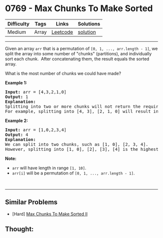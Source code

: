 # 0769 - Max Chunks To Make Sorted

Difficulty  | Tags | Links | Solutions
----------- | ---- | ----- | -----
Medium | Array | [Leetcode](https://leetcode.com/problems/max-chunks-to-make-sorted) | [solution](https://leetcode.com/problems/max-chunks-to-make-sorted/solution/)


-----------

<p>Given an array <code>arr</code> that is a permutation of <code>[0, 1, ..., arr.length - 1]</code>, we split the array into some number of &quot;chunks&quot; (partitions), and individually sort each chunk.&nbsp; After concatenating them,&nbsp;the result equals the sorted array.</p>

<p>What is the most number of chunks we could have made?</p>

<p><strong>Example 1:</strong></p>

<pre>
<strong>Input:</strong> arr = [4,3,2,1,0]
<strong>Output:</strong> 1
<strong>Explanation:</strong>
Splitting into two or more chunks will not return the required result.
For example, splitting into [4, 3], [2, 1, 0] will result in [3, 4, 0, 1, 2], which isn&#39;t sorted.
</pre>

<p><strong>Example 2:</strong></p>

<pre>
<strong>Input:</strong> arr = [1,0,2,3,4]
<strong>Output:</strong> 4
<strong>Explanation:</strong>
We can split into two chunks, such as [1, 0], [2, 3, 4].
However, splitting into [1, 0], [2], [3], [4] is the highest number of chunks possible.
</pre>

<p><strong>Note:</strong></p>

<ul>
	<li><code>arr</code> will have length in range <code>[1, 10]</code>.</li>
	<li><code>arr[i]</code> will be a permutation of <code>[0, 1, ..., arr.length - 1]</code>.</li>
</ul>

<p>&nbsp;</p>


-----------


## Similar Problems

- [Hard] [Max Chunks To Make Sorted II](max-chunks-to-make-sorted-ii)




## Thought:
